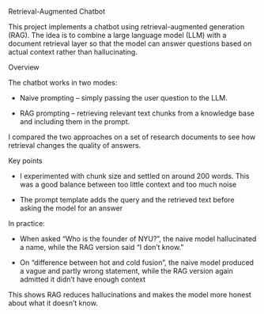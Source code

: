 Retrieval-Augmented Chatbot

This project implements a chatbot using retrieval-augmented generation (RAG). The idea is to combine a large language model (LLM) with a document retrieval layer so that the model can answer questions based on actual context rather than hallucinating.

Overview

The chatbot works in two modes:

* Naive prompting – simply passing the user question to the LLM.

* RAG prompting – retrieving relevant text chunks from a knowledge base and including them in the prompt.

I compared the two approaches on a set of research documents to see how retrieval changes the quality of answers.

Key points

* I experimented with chunk size and settled on around 200 words. This was a good balance between too little context and too much noise

* The prompt template adds the query and the retrieved text before asking the model for an answer

In practice:

* When asked “Who is the founder of NYU?”, the naive model hallucinated a name, while the RAG version said “I don’t know.”

* On “difference between hot and cold fusion”, the naive model produced a vague and partly wrong statement, while the RAG version again admitted it didn’t have enough context

This shows RAG reduces hallucinations and makes the model more honest about what it doesn’t know.
